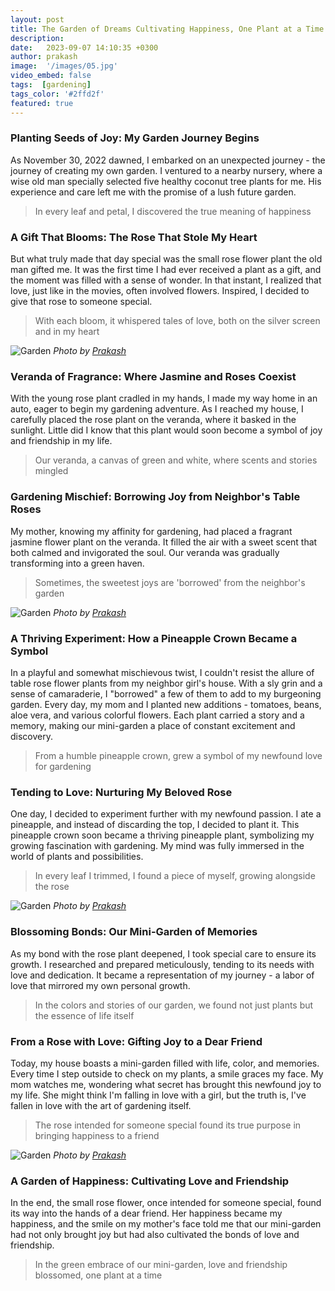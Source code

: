 ```yaml
---
layout: post
title: The Garden of Dreams Cultivating Happiness, One Plant at a Time
description:
date:   2023-09-07 14:10:35 +0300
author: prakash
image:  '/images/05.jpg'
video_embed: false
tags:  [gardening]
tags_color: '#2ffd2f'
featured: true
---
```


### Planting Seeds of Joy: My Garden Journey Begins


As November 30, 2022 dawned, I embarked on an unexpected journey - the journey of creating my own garden. I ventured to a nearby nursery, where a wise old man specially selected five healthy coconut tree plants for me. His experience and care left me with the promise of a lush future garden.

>In every leaf and petal, I discovered the true meaning of happiness

### A Gift That Blooms: The Rose That Stole My Heart

But what truly made that day special was the small rose flower plant the old man gifted me. It was the first time I had ever received a plant as a gift, and the moment was filled with a sense of wonder. In that instant, I realized that love, just like in the movies, often involved flowers. Inspired, I decided to give that rose to someone special.

>With each bloom, it whispered tales of love, both on the silver screen and in my heart

![Garden]({{site.baseurl}}/images/06.jpg)
*Photo by [Prakash](https://prakashravichandran.com/)*

### Veranda of Fragrance: Where Jasmine and Roses Coexist

With the young rose plant cradled in my hands, I made my way home in an auto, eager to begin my gardening adventure. As I reached my house, I carefully placed the rose plant on the veranda, where it basked in the sunlight. Little did I know that this plant would soon become a symbol of joy and friendship in my life.

>Our veranda, a canvas of green and white, where scents and stories mingled

### Gardening Mischief: Borrowing Joy from Neighbor's Table Roses

My mother, knowing my affinity for gardening, had placed a fragrant jasmine flower plant on the veranda. It filled the air with a sweet scent that both calmed and invigorated the soul. Our veranda was gradually transforming into a green haven.

>Sometimes, the sweetest joys are 'borrowed' from the neighbor's garden

![Garden]({{site.baseurl}}/images/08.jpg)
*Photo by [Prakash](https://prakashravichandran.com/)*

### A Thriving Experiment: How a Pineapple Crown Became a Symbol

In a playful and somewhat mischievous twist, I couldn't resist the allure of table rose flower plants from my neighbor girl's house. With a sly grin and a sense of camaraderie, I "borrowed" a few of them to add to my burgeoning garden. Every day, my mom and I planted new additions - tomatoes, beans, aloe vera, and various colorful flowers. Each plant carried a story and a memory, making our mini-garden a place of constant excitement and discovery.

>From a humble pineapple crown, grew a symbol of my newfound love for gardening

### Tending to Love: Nurturing My Beloved Rose

One day, I decided to experiment further with my newfound passion. I ate a pineapple, and instead of discarding the top, I decided to plant it. This pineapple crown soon became a thriving pineapple plant, symbolizing my growing fascination with gardening. My mind was fully immersed in the world of plants and possibilities.

>In every leaf I trimmed, I found a piece of myself, growing alongside the rose

![Garden]({{site.baseurl}}/images/09.jpg)
*Photo by [Prakash](https://prakashravichandran.com/)*

### Blossoming Bonds: Our Mini-Garden of Memories

As my bond with the rose plant deepened, I took special care to ensure its growth. I researched and prepared meticulously, tending to its needs with love and dedication. It became a representation of my journey - a labor of love that mirrored my own personal growth.

>In the colors and stories of our garden, we found not just plants but the essence of life itself

### From a Rose with Love: Gifting Joy to a Dear Friend

Today, my house boasts a mini-garden filled with life, color, and memories. Every time I step outside to check on my plants, a smile graces my face. My mom watches me, wondering what secret has brought this newfound joy to my life. She might think I'm falling in love with a girl, but the truth is, I've fallen in love with the art of gardening itself.

>The rose intended for someone special found its true purpose in bringing happiness to a friend

![Garden]({{site.baseurl}}/images/10.jpg)
*Photo by [Prakash](https://prakashravichandran.com/)*

### A Garden of Happiness: Cultivating Love and Friendship

In the end, the small rose flower, once intended for someone special, found its way into the hands of a dear friend. Her happiness became my happiness, and the smile on my mother's face told me that our mini-garden had not only brought joy but had also cultivated the bonds of love and friendship.

>In the green embrace of our mini-garden, love and friendship blossomed, one plant at a time

